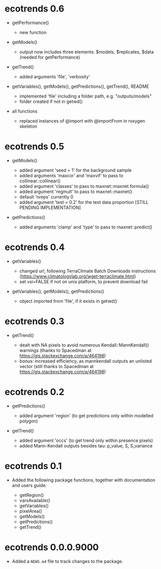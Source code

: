 # ecotrends 0.6

-   getPerformance()
    
    -   new function


-   getModels()

    -   output now includes three elements: $models, $replicates, $data (needed for getPerformance)

    
-   getTrend()

    -    added arguments 'file', 'verbosity'


-   getVariables(), getModels(), getPredictions(), getTrend(), README

    -   implemented 'file' including a folder path, e.g. "outputs/models"
    -   folder created if not in getwd()
    

-   all functions
    
    -   replaced instances of @import with @importFrom in roxygen skeleton


# ecotrends 0.5

-   getModels()

    -   added argument 'seed = 1' for the background sample
    -   added arguments 'maxcor' and 'maxvif' to pass to collinear::collinear()
    -   added argument 'classes' to pass to maxnet::maxnet.formula()
    -   added argument 'regmult' to pass to maxnet::maxnet()
    -   default 'nreps' currently 0
    -   added argument 'test = 0.2' for the test data proportion [STILL PENDING IMPLEMENTATION]
    
    
-   getPredictions()

    -   added arguments 'clamp' and 'type' to pass to maxnet::predict()


# ecotrends 0.4

-   getVariables()

    -   changed url, following TerraClimate Batch Downloads instructions (https://www.climatologylab.org/wget-terraclimate.html)
    -   set vsi=FALSE if not on unix platform, to prevent download fail
    

-   getVariables(), getModels(), getPredictions()

    -   object imported from 'file', if it exists in getwd()


# ecotrends 0.3

-   getTrend()

    -   dealt with NA pixels to avoid numerous Kendall::MannKendall() warnings (thanks to Spacedman at https://gis.stackexchange.com/a/464198)
    -   bonus: increased efficiency, as mannkendall outputs an unlisted vector (still thanks to Spacedman at https://gis.stackexchange.com/a/464198)


# ecotrends 0.2

-   getPredictions()

    -   added argument 'region' (to get predictions only within modelled polygon)


-   getTrend()

    -   added argument 'occs' (to get trend only within presence pixels)
    -   added Mann-Kendall outputs besides tau: p_value, S, S_variance


# ecotrends 0.1

-   Added the following package functions, together with documentation and users guide:

    -   getRegion()
    -   varsAvailable()
    -   getVariables()
    -   pixelArea()
    -   getModels()
    -   getPredictions()
    -   getTrend()


# ecotrends 0.0.0.9000

-   Added a `NEWS.md` file to track changes to the package.

